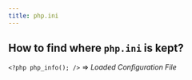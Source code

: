 ```yaml
---
title: php.ini
---
```


## How to find where `php.ini` is kept?

`<?php php_info(); />` => _Loaded Configuration File_
